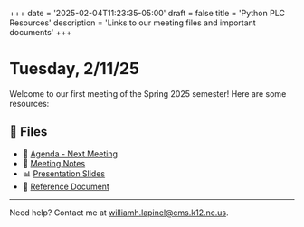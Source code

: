 +++
date = '2025-02-04T11:23:35-05:00'
draft = false
title = 'Python PLC Resources'
description = 'Links to our meeting files and important documents'
+++


# Tuesday, 2/11/25

Welcome to our first meeting of the Spring 2025 semester! Here are some resources:

## 📂 Files

- 📄 [Agenda - Next Meeting](https://drive.google.com/file/d/YOUR_FILE_ID/view)
- 📜 [Meeting Notes](https://drive.google.com/file/d/YOUR_FILE_ID/view)
- 📊 [Presentation Slides](https://drive.google.com/file/d/YOUR_FILE_ID/view)
- 📑 [Reference Document](https://drive.google.com/file/d/YOUR_FILE_ID/view)

---
Need help? Contact me at [williamh.lapinel@cms.k12.nc.us](mailto:williamh.lapinel@cms.k12.nc.us).
